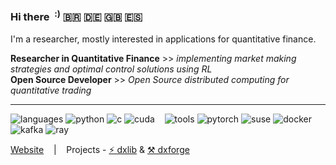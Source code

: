 ### Hi there&nbsp;&nbsp;<sup>:)</sup>   🇧🇷 🇩🇪 🇬🇧 🇪🇸

I'm a researcher, mostly interested in applications for quantitative finance.

**Researcher in Quantitative Finance** >> _implementing market making strategies and optimal control solutions using RL_
<br/>
**Open Source Developer** >> _Open Source distributed computing for quantitative trading_

----


![languages](https://img.shields.io/static/v1?label=&message=languages:&color=111&style=flat-square)
![python](https://img.shields.io/static/v1?logo=python&label=&message=python&color=36465D&logoColor=AAA&style=flat-square&link=)
![c](https://img.shields.io/static/v1?logo=c&label=&message=lang&color=36465D&logoColor=AAA&style=flat-square)
![cuda](https://img.shields.io/static/v1?logo=nvidia&label=&message=Cuda&color=36465D&logoColor=AAA&style=flat-square)&nbsp;&nbsp;&nbsp;
![tools](https://img.shields.io/static/v1?label=&message=tools:&color=111&style=flat-square)
![pytorch](https://img.shields.io/static/v1?logo=pytorch&label=&message=PyTorch&color=36465D&logoColor=AAA&style=flat-square)
![suse](https://img.shields.io/static/v1?logo=opensuse&label=&message=OpenSUSE&color=36465D&logoColor=AAA&style=flat-square)
![docker](https://img.shields.io/static/v1?logo=docker&label=&message=docker&color=36465D&logoColor=AAA&style=flat-square)
![kafka](https://img.shields.io/static/v1?logo=apachekafka&label=&message=kafka&color=36465D&logoColor=AAA&style=flat-square)
![ray](https://img.shields.io/static/v1?logo=ray&label=&message=ray&color=36465D&logoColor=AAA&style)
&nbsp;&nbsp;&nbsp;

[Website](https://rzimmerdev.github.io) &nbsp;&nbsp;&nbsp;|&nbsp;&nbsp;&nbsp; Projects - [⚡ dxlib](https://github.com/divergex/dxlib) & [⚒️ dxforge](https://github.com/divergex/dxforge)

